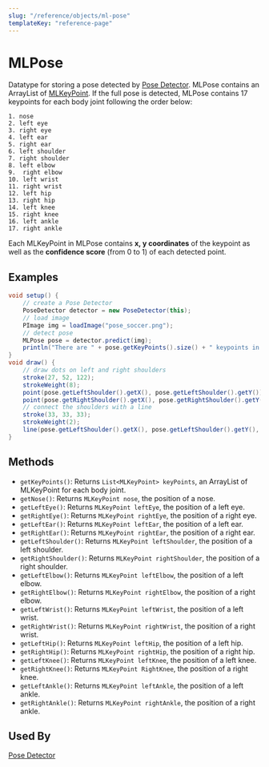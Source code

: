 ```yaml
---
slug: "/reference/objects/ml-pose"
templateKey: "reference-page"
---
```


# MLPose
Datatype for storing a pose detected by [Pose Detector](../models/pose-detector). MLPose contains an ArrayList of [MLKeyPoint](ml-keypoint). If the full pose is detected, MLPose contains 17 keypoints for each body joint following the order below: 
```
1. nose
2. left eye
3. right eye
4. left ear
5. right ear
6. left shoulder
7. right shoulder
8. left elbow
9.  right elbow
10. left wrist
11. right wrist
12. left hip
13. right hip
14. left knee
15. right knee
16. left ankle
17. right ankle
```
Each MLKeyPoint in MLPose contains **x, y coordinates** of the keypoint as well as the **confidence score** (from 0 to 1) of each detected point.

## Examples
```java
void setup() {
    // create a Pose Detector
    PoseDetector detector = new PoseDetector(this);
    // load image
    PImage img = loadImage("pose_soccer.png");
    // detect pose
    MLPose pose = detector.predict(img);
    println("There are " + pose.getKeyPoints().size() + " keypoints in the detected pose!");
}
void draw() {
    // draw dots on left and right shoulders
    stroke(27, 52, 122);
    strokeWeight(8);
    point(pose.getLeftShoulder().getX(), pose.getLeftShoulder().getY());
    point(pose.getRightShoulder().getX(), pose.getRightShoulder().getY());
    // connect the shoulders with a line
    stroke(33, 33, 33);
    strokeWeight(2);
    line(pose.getLeftShoulder().getX(), pose.getLeftShoulder().getY(), pose.getRightShoulder().getX(), pose.getRightShoulder().getY());
}
```

## Methods
* ```getKeyPoints()```: Returns ```List<MLKeyPoint> keyPoints```, an ArrayList of MLKeyPoint for each body joint. 
* ```getNose()```: Returns ```MLKeyPoint nose```, the position of a nose.
* ```getLeftEye()```: Returns ```MLKeyPoint leftEye```, the position of a left eye.
* ```getRightEye()```: Returns ```MLKeyPoint rightEye```, the position of a right eye.
* ```getLeftEar()```: Returns ```MLKeyPoint leftEar```, the position of a left ear.
* ```getRightEar()```: Returns ```MLKeyPoint rightEar```, the position of a right ear.
* ```getLeftShoulder()```: Returns ```MLKeyPoint leftShoulder```, the position of a left shoulder.
* ```getRightShoulder()```: Returns ```MLKeyPoint rightShoulder```, the position of a right shoulder.
* ```getLeftElbow()```: Returns ```MLKeyPoint leftElbow```, the position of a left elbow.
* ```getRightElbow()```: Returns ```MLKeyPoint rightElbow```, the position of a right elbow.
* ```getLeftWrist()```: Returns ```MLKeyPoint leftWrist```, the position of a left wrist.
* ```getRightWrist()```: Returns ```MLKeyPoint rightWrist```, the position of a right wrist.
* ```getLeftHip()```: Returns ```MLKeyPoint leftHip```, the position of a left hip.
* ```getRightHip()```: Returns ```MLKeyPoint rightHip```, the position of a right hip.
* ```getLeftKnee()```: Returns ```MLKeyPoint leftKnee```, the position of a left knee.
* ```getRightKnee()```: Returns ```MLKeyPoint RightKnee```, the position of a right knee.
* ```getLeftAnkle()```: Returns ```MLKeyPoint leftAnkle```, the position of a left ankle.
* ```getRightAnkle()```: Returns ```MLKeyPoint rightAnkle```, the position of a right ankle.
  
## Used By
[Pose Detector](../models/pose-detector)
